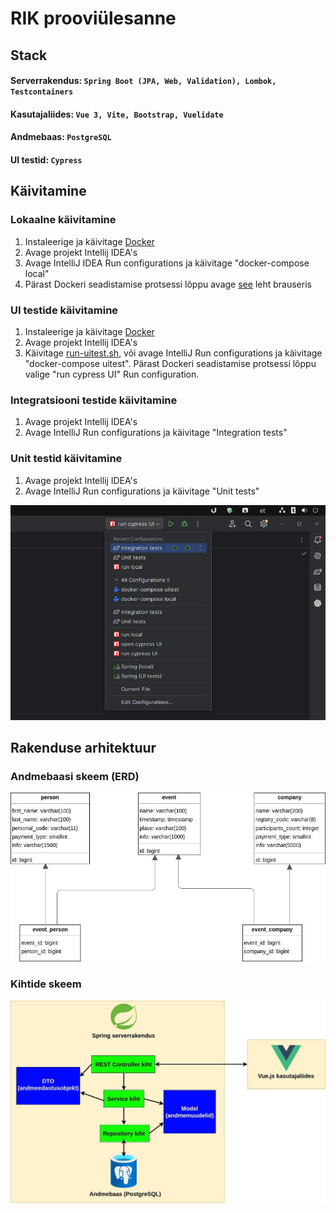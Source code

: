 # RIK prooviülesanne

## Stack
#### Serverrakendus: ```Spring Boot (JPA, Web, Validation), Lombok, Testcontainers``` 
#### Kasutajaliides: ```Vue 3, Vite, Bootstrap, Vuelidate```
#### Andmebaas: ```PostgreSQL```
#### UI testid: ```Cypress```

## Käivitamine
### Lokaalne käivitamine

1) Instaleerige ja käivitage [Docker](https://docs.docker.com/get-docker/)
2) Avage projekt Intellij IDEA's
3) Avage IntelliJ IDEA Run configurations ja käivitage "docker-compose local"
4) Pärast Dockeri seadistamise protsessi lõppu avage [see](http://localhost:5173/) leht brauseris

### UI testide käivitamine
1) Instaleerige ja käivitage [Docker](https://docs.docker.com/get-docker/)
2) Avage projekt Intellij IDEA's
3) Käivitage [run-uitest.sh](run-uitest.sh), või avage IntelliJ Run configurations 
   ja käivitage "docker-compose uitest". Pärast Dockeri seadistamise protsessi lõppu valige "run cypress UI" Run configuration.

### Integratsiooni testide käivitamine
1) Avage projekt Intellij IDEA's
2) Avage IntelliJ Run configurations ja käivitage "Integration tests"

### Unit testid käivitamine
1) Avage projekt Intellij IDEA's
2) Avage IntelliJ Run configurations ja käivitage "Unit tests"

![run-configuration.png](run-configuration.png)

## Rakenduse arhitektuur
### Andmebaasi skeem (ERD)
![db-schema.jpg](db-schema.jpg)
### Kihtide skeem
![project-schema.jpg](project-schema.jpg)
